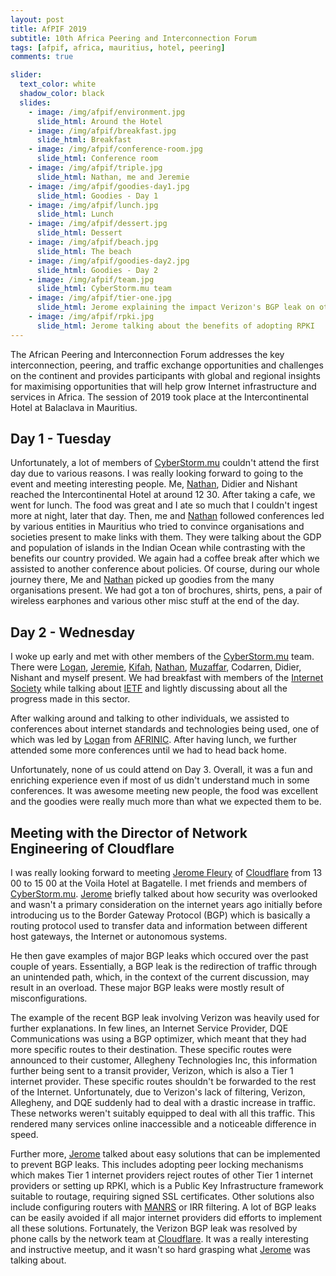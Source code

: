 ```yaml
---
layout: post
title: AfPIF 2019
subtitle: 10th Africa Peering and Interconnection Forum
tags: [afpif, africa, mauritius, hotel, peering]
comments: true

slider:
  text_color: white
  shadow_color: black
  slides: 
    - image: /img/afpif/environment.jpg
      slide_html: Around the Hotel
    - image: /img/afpif/breakfast.jpg
      slide_html: Breakfast
    - image: /img/afpif/conference-room.jpg
      slide_html: Conference room
    - image: /img/afpif/triple.jpg
      slide_html: Nathan, me and Jeremie
    - image: /img/afpif/goodies-day1.jpg
      slide_html: Goodies - Day 1
    - image: /img/afpif/lunch.jpg
      slide_html: Lunch
    - image: /img/afpif/dessert.jpg
      slide_html: Dessert
    - image: /img/afpif/beach.jpg
      slide_html: The beach
    - image: /img/afpif/goodies-day2.jpg
      slide_html: Goodies - Day 2
    - image: /img/afpif/team.jpg
      slide_html: CyberStorm.mu team
    - image: /img/afpif/tier-one.jpg
      slide_html: Jerome explaining the impact Verizon's BGP leak on other Internet Providers
    - image: /img/afpif/rpki.jpg
      slide_html: Jerome talking about the benefits of adopting RPKI
---
```


The African Peering and Interconnection Forum addresses the key interconnection, peering,
and traffic exchange opportunities and challenges on the continent and provides participants
with global and regional insights for maximising opportunities that will help grow Internet
infrastructure and services in Africa. The session of 2019 took place at the Intercontinental
Hotel at Balaclava in Mauritius.

## Day 1 - Tuesday

Unfortunately, a lot of members of [CyberStorm.mu](https://cyberstorm.mu) couldn't attend the
first day due to various reasons. I was really looking forward to going to the event and meeting
interesting people. Me, [Nathan](https://tecknologg.website/), Didier and Nishant reached the 
Intercontinental Hotel at around 12 30. After taking a cafe, we went for lunch. The food was
great and I ate so much that I couldn't ingest more at night, later that day. Then, me and 
[Nathan](https://tecknologg.website/) followed conferences led by various entities in Mauritius
who tried to convince organisations and societies present to make links with them. They were talking
about the GDP and population of islands in the Indian Ocean while contrasting with the benefits
our country provided. We again had a coffee break after which we assisted to another conference about
policies. Of course, during our whole journey there, Me and [Nathan](https://tecknologg.website/)
picked up goodies from the many organisations present. We had got a ton of brochures, shirts, pens, 
a pair of wireless earphones and various other misc stuff at the end of the day.

## Day 2 - Wednesday

I woke up early and met with other members of the [CyberStorm.mu](https://cyberstorm.mu) team.
There were [Logan](https://medium.com/@loganaden), [Jeremie](https://medium.com/@jeremiedaniel48), 
[Kifah](https://blog.maskys.com), [Nathan](https://tecknologg.website/), [Muzaffar](https://muzaffar.xyz/),
Codarren, Didier, Nishant and myself present. We had breakfast with members of the 
[Internet Society](https://www.internetsociety.org/) while talking about [IETF](https://www.ietf.org/)
and lightly discussing about all the progress made in this sector. 

After walking around and talking to other individuals, we assisted to conferences about internet standards
and technologies being used, one of which was led by [Logan](https://medium.com/@loganaden) from 
[AFRINIC](https://afrinic.net/). After having lunch, we further attended some more conferences until we had to
head back home.

Unfortunately, none of us could attend on Day 3. Overall, it was a fun and enriching experience even if
most of us didn't understand much in some conferences. It was awesome meeting new people, the food was
excellent and the goodies were really much more than what we expected them to be.

## Meeting with the Director of Network Engineering of Cloudflare

I was really looking forward to meeting [Jerome Fleury](https://twitter.com/Jerome_UZ) of
[Cloudflare](https://www.cloudflare.com/) from 13 00 to 15 00 at the Voila Hotel at Bagatelle.
I met friends and members of [CyberStorm.mu](https://cyberstorm.mu). [Jerome](https://twitter.com/Jerome_UZ) 
briefly talked about how security was overlooked and wasn't a primary consideration on the internet 
years ago initially before introducing us to the Border Gateway Protocol (BGP) which is basically a routing 
protocol used to transfer data and information between different host gateways, the Internet or autonomous systems.

He then gave examples of major BGP leaks which occured over the past couple of years. Essentially, a BGP leak
is the redirection of traffic through an unintended path, which, in the context of the current discussion, may
result in an overload. These major BGP leaks were mostly result of misconfigurations.

The example of the recent BGP leak involving Verizon was heavily used for further explanations. In few lines,
an Internet Service Provider, DQE Communications was using a BGP optimizer, which meant that they had more 
specific routes to their destination. These specific routes were announced to their customer, Allegheny Technologies 
Inc, this information further being sent to a transit provider, Verizon, which is also a Tier 1 internet provider.
These specific routes shouldn't be forwarded to the rest of the Internet. Unfortunately, due to Verizon's lack of
filtering, Verizon, Allegheny, and DQE suddenly had to deal with a drastic increase in traffic. These networks 
weren't suitably equipped to deal with all this traffic. This rendered many services online inaccessible and 
a noticeable difference in speed.

Further more, [Jerome](https://twitter.com/Jerome_UZ) talked about easy solutions that can be implemented to
prevent BGP leaks. This includes adopting peer locking mechanisms which makes Tier 1 internet providers reject
routes of other Tier 1 internet providers or setting up RPKI, which is a Public Key Infrastructure framework
suitable to routage, requiring signed SSL certificates. Other solutions also include configuring routers with
[MANRS](https://www.manrs.org/) or IRR filtering. A lot of BGP leaks can be easily avoided if all major internet
providers did efforts to implement all these solutions. Fortunately, the Verizon BGP leak was resolved by 
phone calls by the network team at [Cloudflare](https://www.cloudflare.com/). It was a really interesting and
instructive meetup, and it wasn't so hard grasping what [Jerome](https://twitter.com/Jerome_UZ) was talking about.
